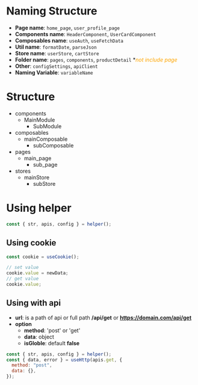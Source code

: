 # Naming Structure

- **Page name**: `home_page`, `user_profile_page`
- **Components name**: `HeaderComponent`, `UserCardComponent`
- **Composables name**: `useAuth`, `useFetchData`
- **Util name**: `formatDate`, `parseJson`
- **Store name**: `userStore`, `cartStore`
- **Folder name**: `pages`, `components`, `productDetail` *<span style="color:orange">*not include page</span>*
- **Other**: `configSettings`, `apiClient`
- **Naming Variable**: `variableName`

# Structure

- components
  - MainModule
    - SubModule
- composables
  - mainComposable
    - subComposable
- pages
  - main_page
    - sub_page
- stores
  - mainStore
    - subStore

# Using helper

```js
const { str, apis, config } = helper();
```

## Using cookie

```js
const cookie = useCookie();

// set value
cookie.value = newData;
// get value
cookie.value;
```

## Using with api

- **url**: is a path of api or full path **/api/get** or **https://domain.com/api/get**
- **option**
  - **method**: 'post' or 'get'
  - **data**: object
  - **isGloble**: default **false**

```js
const { str, apis, config } = helper();
const { data, error } = useHttp(apis.get, {
  method: "post",
  data: {},
});
```
